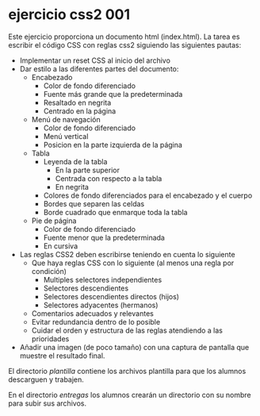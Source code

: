 # ejercicio css2 001

Este ejercicio proporciona un documento html (index.html).
La tarea es escribir el código CSS con reglas css2 siguiendo las siguientes pautas:
* Implementar un reset CSS al inicio del archivo
* Dar estilo a las diferentes partes del documento:
  * Encabezado
    * Color de fondo diferenciado
    * Fuente más grande que la predeterminada
    * Resaltado en negrita
    * Centrado en la página
  * Menú de navegación
    * Color de fondo diferenciado
    * Menú vertical
    * Posicion en la parte izquierda de la página
  * Tabla
    * Leyenda de la tabla
      * En la parte superior
      * Centrada con respecto a la tabla
      * En negrita
    * Colores de fondo diferenciados para el encabezado y el cuerpo
    * Bordes que separen las celdas
    * Borde cuadrado que enmarque toda la tabla
  * Pie de página
    * Color de fondo diferenciado 
    * Fuente menor que la predeterminada
    * En cursiva
* Las reglas CSS2 deben escribirse teniendo en cuenta lo siguiente
  * Que haya reglas CSS con lo siguiente (al menos una regla por condición)
    * Multiples selectores independientes
    * Selectores descendientes
    * Selectores descendientes directos (hijos)
    * Selectores adyacentes (hermanos)
  * Comentarios adecuados y relevantes
  * Evitar redundancia dentro de lo posible
  * Cuidar el orden y estructura de las reglas atendiendo a las prioridades
* Añadir una imagen (de poco tamaño) con una captura de pantalla que muestre el resultado final.

El directorio _plantilla_ contiene los archivos plantilla para que los alumnos descarguen y trabajen.

En el directorio _entregas_ los alumnos crearán un directorio con su nombre para subir sus archivos.